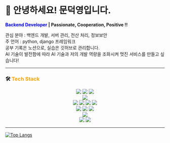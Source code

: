 # 👋 안녕하세요! 문덕영입니다.

**<span style="color:blue"> Backend Developer </span> | Passionate, Cooperation, Positive !!**

관심 분야 : 백엔드 개발, 서버 관리, 전산 처리, 정보보안<br>
주 언어 : python, django 프레임워크<br>
공부 기록은 노션으로, 실습은 깃허브로 관리합니다.<br>
AI 기술이 발전함에 따라 AI 기술과 저의 개발 역량을 조화시켜 멋진 서비스를 만들고 싶습니다!<br>

---

### 🛠️ <span style="color:#ffa500">Tech Stack</span>
<div align=center> 
  <img src="https://img.shields.io/badge/java-007396?style=for-the-badge&logo=java&logoColor=white"> 
  <img src="https://img.shields.io/badge/javascript-F7DF1E?style=for-the-badge&logo=javascript&logoColor=black"> 
  <img src="https://img.shields.io/badge/python-3776AB?style=for-the-badge&logo=python&logoColor=white"> 
  <br>
    
  <img src="https://img.shields.io/badge/mysql-4479A1?style=for-the-badge&logo=mysql&logoColor=white"> 

  <br>
  
  <img src="https://img.shields.io/badge/react-61DAFB?style=for-the-badge&logo=react&logoColor=black"> 
  <img src="https://img.shields.io/badge/vue.js-4FC08D?style=for-the-badge&logo=vue.js&logoColor=white"> 
  <img src="https://img.shields.io/badge/angular.js-DD0031?style=for-the-badge&logo=angularjs&logoColor=white">
  <img src="https://img.shields.io/badge/node.js-339933?style=for-the-badge&logo=Node.js&logoColor=white">
  <br>
  
  <img src="https://img.shields.io/badge/springboot-6DB33F?style=for-the-badge&logo=springboot&logoColor=white"> 
  <img src="https://img.shields.io/badge/express-000000?style=for-the-badge&logo=express&logoColor=white">
  <img src="https://img.shields.io/badge/django-092E20?style=for-the-badge&logo=django&logoColor=white">
  <br>


  <img src="https://img.shields.io/badge/amazonaws-232F3E?style=for-the-badge&logo=amazonaws&logoColor=white"> 
  <br>
  
  <img src="https://img.shields.io/badge/github-181717?style=for-the-badge&logo=github&logoColor=white">
  <img src="https://img.shields.io/badge/git-F05032?style=for-the-badge&logo=git&logoColor=white">
  <br>
</div> 

---

[![Top Langs](https://github-readme-stats.vercel.app/api/top-langs/?username=mdy3722)](https://github.com/anuraghazra/github-readme-stats)
